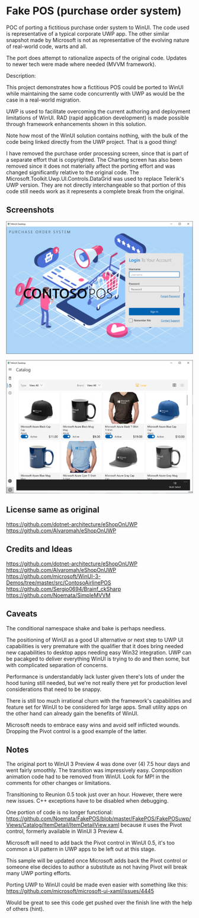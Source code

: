 # Fake POS (purchase order system)

POC of porting a fictitious purchase order system to WinUI.  The code used is representative of a typical corporate UWP app.  The other similar snapshot made by Microsoft is not as representative of the evolving nature of real-world code, warts and all.

The port does attempt to rationalize aspects of the original code.  Updates to newer tech were made where needed (MVVM framework).

Description: 

This project demonstrates how a fictitious POS could be ported to WinUI while maintaining the same code concurrently with UWP as would be the case in a real-world migration.

UWP is used to facilitate overcoming the current authoring and deployment limitations of WinUI.  RAD (rapid application development) is made possible through framework enhancements shown in this solution.

Note how most of the WinUI solution contains nothing, with the bulk of the code being linked directly from the UWP project.  That is a good thing!

I have removed the purchase order processing screen, since that is part of a separate effort that is copyrighted.
The Charting screen has also been removed since it does not materially affect the porting effort and was changed significantly relative to the original code.
The Microsoft.Toolkit.Uwp.UI.Controls.DataGrid was used to replace Telerik's UWP version.  They are not directly interchangeable so that portion of this code still needs work as it represents a complete break from the original.

## Screenshots
![Screenshot](https://github.com/Noemata/FakePOS/blob/master/LoginView.png)

![Screenshot](https://github.com/Noemata/FakePOS/blob/master/Catalog.png)

## License same as original

https://github.com/dotnet-architecture/eShopOnUWP
https://github.com/Alvaromah/eShopOnUWP

## Credits and Ideas

https://github.com/dotnet-architecture/eShopOnUWP
https://github.com/Alvaromah/eShopOnUWP
https://github.com/microsoft/WinUI-3-Demos/tree/master/src/ContosoAirlinePOS
https://github.com/Sergio0694/Brainf_ckSharp
https://github.com/Noemata/SimpleMVVM

## Caveats

The conditional namespace shake and bake is perhaps needless.

The positioning of WinUI as a good UI alternative or next step to UWP UI capabilities is very premature with the qualifier that it does bring needed new capabilities to desktop apps needing easy Win32 integration.  UWP can be pacakged to deliver everything WinUI is trying to do and then some, but with complicated separation of concerns.

Performance is understandably lack luster given there's lots of under the hood tuning still needed, but we're not really there yet for production level considerations that need to be snappy.

There is still too much irrational churn with the framework's capabilities and feature set for WinUI to be considered for large apps.  Small utility apps on the other hand can already gain the benefits of WinUI.

Microsoft needs to embrace easy wins and avoid self inflicted wounds.  Dropping the Pivot control is a good example of the latter.

## Notes

The original port to WinUI 3 Preview 4 was done over (4) 7.5 hour days and went fairly smoothly.  The transition was impressively easy.  Composition animation code had to be removed from WinUI.  Look for MP! in the comments for other changes or limitations.

Transitioning to Reunion 0.5 took just over an hour.  However, there were new issues.  C++ exceptions have to be disabled when debugging.

One portion of code is no longer functional: https://github.com/Noemata/FakePOS/blob/master/FakePOS/FakePOSuwp/Views/Catalog/ItemDetail/ItemDetailView.xaml
because it uses the Pivot control, formerly available in WinUI 3 Preview 4.

Microsoft will need to add back the Pivot control in WinUI 0.5, it's too common a UI pattern in UWP apps to be left out at this stage.

This sample will be updated once Microsoft adds back the Pivot control or someone else decides to author a substitute as not having Pivot will break many UWP porting efforts.

Porting UWP to WinUI could be made even easier with something like this: https://github.com/microsoft/microsoft-ui-xaml/issues/4445

Would be great to see this code get pushed over the finish line with the help of others (hint).
